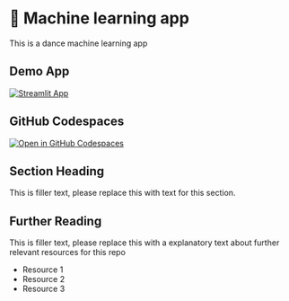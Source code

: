 # 🤖 Machine learning app

This is a dance machine learning app

## Demo App

[![Streamlit App](https://static.streamlit.io/badges/streamlit_badge_black_white.svg)](https://mlp-machinelearning.streamlit.app/)

## GitHub Codespaces

[![Open in GitHub Codespaces](https://github.com/codespaces/badge.svg)](https://codespaces.new/streamlit/app-starter-kit?quickstart=1)

## Section Heading

This is filler text, please replace this with text for this section.

## Further Reading

This is filler text, please replace this with a explanatory text about further relevant resources for this repo
- Resource 1
- Resource 2
- Resource 3

